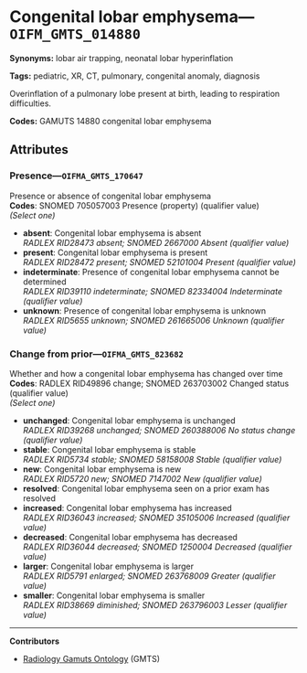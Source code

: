 # Congenital lobar emphysema—`OIFM_GMTS_014880`

**Synonyms:** lobar air trapping, neonatal lobar hyperinflation

**Tags:** pediatric, XR, CT, pulmonary, congenital anomaly, diagnosis

Overinflation of a pulmonary lobe present at birth, leading to respiration difficulties.

**Codes:** GAMUTS 14880 congenital lobar emphysema

## Attributes

### Presence—`OIFMA_GMTS_170647`

Presence or absence of congenital lobar emphysema  
**Codes**: SNOMED 705057003 Presence (property) (qualifier value)  
*(Select one)*

- **absent**: Congenital lobar emphysema is absent  
_RADLEX RID28473 absent; SNOMED 2667000 Absent (qualifier value)_
- **present**: Congenital lobar emphysema is present  
_RADLEX RID28472 present; SNOMED 52101004 Present (qualifier value)_
- **indeterminate**: Presence of congenital lobar emphysema cannot be determined  
_RADLEX RID39110 indeterminate; SNOMED 82334004 Indeterminate (qualifier value)_
- **unknown**: Presence of congenital lobar emphysema is unknown  
_RADLEX RID5655 unknown; SNOMED 261665006 Unknown (qualifier value)_

### Change from prior—`OIFMA_GMTS_823682`

Whether and how a congenital lobar emphysema has changed over time  
**Codes**: RADLEX RID49896 change; SNOMED 263703002 Changed status (qualifier value)  
*(Select one)*

- **unchanged**: Congenital lobar emphysema is unchanged  
_RADLEX RID39268 unchanged; SNOMED 260388006 No status change (qualifier value)_
- **stable**: Congenital lobar emphysema is stable  
_RADLEX RID5734 stable; SNOMED 58158008 Stable (qualifier value)_
- **new**: Congenital lobar emphysema is new  
_RADLEX RID5720 new; SNOMED 7147002 New (qualifier value)_
- **resolved**: Congenital lobar emphysema seen on a prior exam has resolved  
- **increased**: Congenital lobar emphysema has increased  
_RADLEX RID36043 increased; SNOMED 35105006 Increased (qualifier value)_
- **decreased**: Congenital lobar emphysema has decreased  
_RADLEX RID36044 decreased; SNOMED 1250004 Decreased (qualifier value)_
- **larger**: Congenital lobar emphysema is larger  
_RADLEX RID5791 enlarged; SNOMED 263768009 Greater (qualifier value)_
- **smaller**: Congenital lobar emphysema is smaller  
_RADLEX RID38669 diminished; SNOMED 263796003 Lesser (qualifier value)_

---

**Contributors**

- [Radiology Gamuts Ontology](https://gamuts.net/) (GMTS)